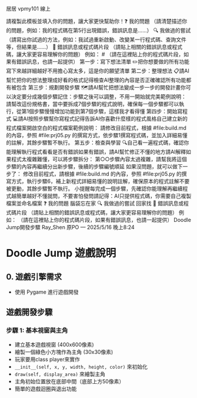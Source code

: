 居居
vpmy101
線上

請複製此模板並填入你的問題，讓大家更快幫助你！❓ 我的問題 （請清楚描述你的問題，例如：我的程式碼在第5行出現錯誤，錯誤訊息是……） 🔍 我做過的嘗試 （請寫出你試過的方法，例如：我試過重新啟動、改變某一行程式碼、查詢文件等，但結果是……） 💬 錯誤訊息或程式碼片段 （請貼上相關的錯誤訊息或程式碼，讓大家更容易理解你的問題） 例如： # （請在這裡貼上你的程式碼片段，如果有錯誤訊息，也請一起提供）
第一步：寫下想法清單 ✏️把你想要做的所有功能寫下來越詳細越好不用擔心寫太多，這是你的願望清單 第二步：整理想法 📋請AI幫忙把你的想法整理成好看的格式記得檢查AI整理的內容是否正確確認所有功能都有被包含 第三步：規劃開發步驟 🗺️請AI幫忙把想法變成一步一步的開發計畫你可以決定要分成幾個步驟記住：步驟之後可以調整，不用一開始就完美範例說明： 請幫改這份規格書，當中要拆成7個步驟的程式說明，確保每一個步驟都可以執行，從第1個步驟慢慢增加功能到第7個步驟，這樣我才看得懂 第四步：開始寫程式 💻請AI按照步驟幫你寫程式記得告訴AI你喜歡什麼樣的程式風格自己建立新的程式檔案開啟空白的程式檔案範例說明： 請修改目前程式，根據 #file:build.md 的內容，參照 #file:prj05.py 的撰寫方式，依步驟1撰寫程式碼，並加入詳細易懂的註解，其餘步驟暫不執行。 第五步：檢查與學習 🔍自己看一遍程式碼，確認你能理解執行程式看看是否有錯誤如果有錯誤，請AI幫忙修正不懂的地方請AI解釋如果程式太複雜難懂，可以將步驟拆分： 第○○步驟內容太過複雜，請幫我將這個步驟的內容再繼續分出新步驟，後續的步驟編號順延 如果沒問題，就可以做下一步了： 修改目前程式，請根據 #file:build.md 的內容，參照 #file:prj05.py 的撰寫方式，執行步驟6，補上新程式詳細易懂的說明註解，確保原本的程式註解不要被更動，其餘步驟暫不執行。 小提醒每完成一個步驟，先確認你能理解再繼續程式越簡單越好不懂就問，不要害怕發問請記得：AI只提供程式碼，你需要自己複製檔案並命名檔案 
❓ 我的問題 腦袋忘在家 🔍 我做過的嘗試 回家找 💬 錯誤訊息或程式碼片段 （請貼上相關的錯誤訊息或程式碼，讓大家更容易理解你的問題） 例如： （請在這裡貼上你的程式碼片段，如果有錯誤訊息，也請一起提供）
Doodle Jump開發步驟
Ray_Shen
原PO
 — 2025/5/16 晚上8:24
# Doodle Jump 遊戲說明

## 0. 遊戲引擎需求

- 使用 Pygame 進行遊戲開發

## 遊戲開發步驟

### 步驟 1: 基本視窗與主角

- 建立基本遊戲視窗 (400x600像素)
- 繪製一個綠色小方塊作為主角 (30x30像素)
- 玩家要用class player來實作
- `__init__(self, x, y, width, height, color)` 來初始化
- `draw(self, display_area)` 來繪製主角
- 主角初始位置放在底部中間（底部上方50像素）
- 簡單的遊戲迴圈與退出功能